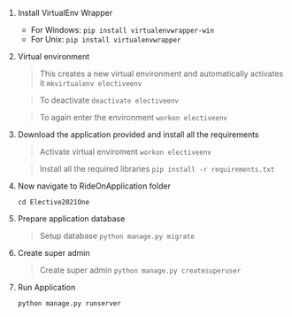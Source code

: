 1. Install VirtualEnv Wrapper
	* For Windows:
		`pip install virtualenvwrapper-win`
	* For Unix:
		`pip install virtualenvwrapper`

2. Virtual environment
	
	> This creates a new virtual environment and automatically activates it
	`mkvirtualenv electiveenv`

	> To deactivate
	`deactivate electiveenv`

	> To again enter the environment
	`workon electiveenv`

3. Download the application provided and install all the requirements

	> Activate virtual enviroment
	`workon electiveenv`

	> Install all the required libraries
	`pip install -r requirements.txt`

4. Now navigate to RideOnApplication folder

	`cd Elective2021One`

5. Prepare application database

	> Setup database
	`python manage.py migrate`

6. Create super admin
	
	> Create super admin
	`python manage.py createsuperuser`

6. Run Application

	`python manage.py runserver`

